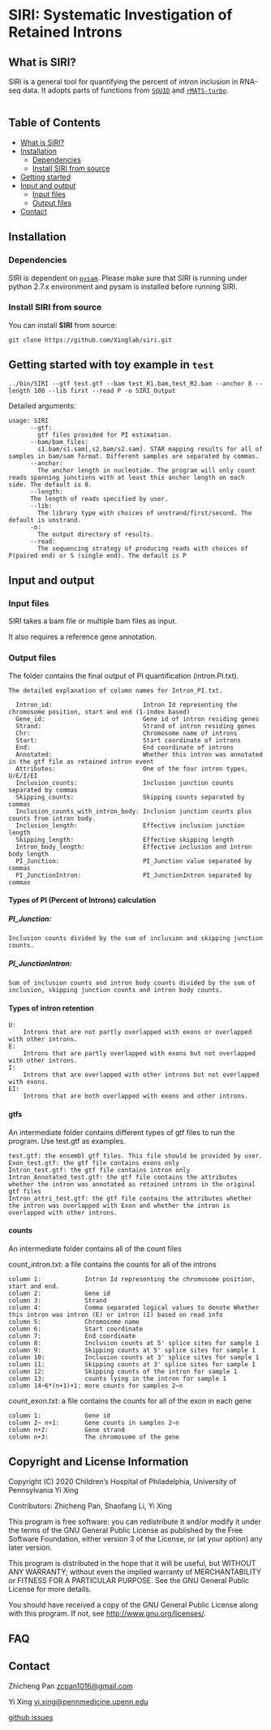 # SIRI: Systematic Investigation of Retained Introns

## <a name="siri"></a>What is SIRI?
SIRI is a general tool for quantifying the percent of intron inclusion in RNA-seq data. It adopts parts of functions from [`SQUID`](https://github.com/Xinglab/SQUID) and [`rMATS-turbo`](https://github.com/Xinglab/rmats-turbo). 

<p>
  <figure class="figure1" data-title="HOMER motif"><img alt="" src="docs/intron_type.png" />
  <figcaption>
  </figcaption>
  </figure>
</p>

## Table of Contents

- [What is SIRI?](#siri)
- [Installation](#install)
  - [Dependencies](#depen)
  - [Install SIRI from source](#src)
- [Getting started](#start)
- [Input and output](#input_output)
  - [Input files](#input_file)
  - [Output files](#output_file)
- [Contact](#contact)

## <a name="install"></a>Installation
### <a name="depen"></a>Dependencies
SIRI is dependent on [`pysam`](https://pypi.org/project/pysam/0.8.4/).
Please make sure that SIRI is running under python 2.7.x environment and pysam is installed before running SIRI. 

### <a name="src"></a>Install SIRI from source
You can install **SIRI** from source:
```
git clone https://github.com/Xinglab/siri.git
```
 
## <a name="start"></a>Getting started with toy example in `test`
```
../bin/SIRI --gtf test.gtf --bam test_R1.bam,test_R2.bam --anchor 8 --length 100 --lib first --read P -o SIRI_Output 
```

Detailed arguments:
```
usage: SIRI
      --gtf:
        gtf files provided for PI estimation.
      --bam/bam_files:
        s1.bam/s1.sam[,s2.bam/s2.sam]. STAR mapping results for all of samples in bam/sam format. Different samples are separated by commas.
      --anchor:
        The anchor length in nucleotide. The program will only count reads spanning junctions with at least this anchor length on each side. The default is 8.
      --length:
      The length of reads specified by user.
      --lib:
        The library type with choices of unstrand/first/second. The default is unstrand.
      -o:
        The output directory of results.
      --read:
        The sequencing strategy of producing reads with choices of P(paired end) or S (single end). The default is P
```

## <a name="input_output"></a>Input and output
### <a name="input_file"></a>Input files
SIRI takes a bam file or multiple bam files as input.

It also requires a reference gene annotation.

### <a name="output_file"></a>Output files
The folder contains the final output of PI quantification (intron.PI.txt).
  
    The detailed explanation of column names for Intron_PI.txt.
    
      Intron_id:                         Intron Id representing the chromosome position, start and end (1-index based)
      Gene_id:                           Gene id of intron residing genes
      Strand:                            Strand of intron residing genes
      Chr:                               Chromosome name of introns
      Start:                             Start coordinate of introns
      End:                               End coordinate of introns
      Annotated:                         Whether this intron was annotated in the gtf file as retained intron event
      Attributes:                        One of the four intron types, U/E/I/EI
      Inclusion_counts:                  Inclusion junction counts separated by commas
      Skipping_counts:                   Skipping counts separated by commas
      Inclusion_counts_with_intron_body: Inclusion junction counts plus counts from intron body.
      Inclusion_length:                  Effective inclusion junction length
      Skipping_length:                   Effective skipping length
      Intron_body_length:                Effective inclusion and intron body length
      PI_Junction:                       PI_Junction value separated by commas
      PI_JunctionIntron:                 PI_JunctionIntron separated by commas

#### Types of PI (Percent of Introns) calculation
#####  PI_Junction:
    Inclusion counts divided by the sum of inclusion and skipping junction counts.
##### PI_JunctionIntron:
    Sum of inclusion counts and intron body counts divided by the sum of inclusion, skipping junction counts and intron body counts.
#### Types of intron retention
    U: 
        Introns that are not partly overlapped with exons or overlapped with other introns.
    E:
        Introns that are partly overlapped with exons but not overlapped with other introns.
    I:  
        Introns that are overlapped with other introns but not overlapped with exons.
    EI: 
        Introns that are both overlapped with exons and other introns.  
      
#### gtfs
An intermediate folder contains different types of gtf files to run the program. Use test.gtf as examples.
  
    test.gtf: the ensembl gtf files. This file should be provided by user.
    Exon_test.gtf: the gtf file contains exons only
    Intron_test.gtf: the gtf file contains intron only
    Intron_Annotated_test.gtf: the gtf file contains the attributes whether the intron was annotated as retained introns in the original gtf files
    Intron_attri_test.gtf: the gtf file contains the attributes whether the intron was overlapped with Exon and whether the intron is overlapped with other introns.

#### counts
An intermediate folder contains all of the count files

count_intron.txt: a file contains the counts for all of the introns   
  
    column 1:            Intron Id representing the chromosome position, start and end.
    column 2:            Gene id
    column 3:            Strand
    column 4:            Comma separated logical values to denote Whether this intron was intron (E) or intron (I) based on read info
    column 5:            Chromosome name
    column 6:            Start coordinate
    column 7:            End coordinate    
    column 8:            Inclusion counts at 5' splice sites for sample 1
    column 9:            Skipping counts at 5' splice sites for sample 1
    column 10:           Inclusion counts at 3' splice sites for sample 1
    column 11:           Skipping counts at 3' splice sites for sample 1
    column 12:           Skipping counts of the intron for sample 1
    column 13:           counts lying in the intron for sample 1
    column 14~6*(n+1)+1: more counts for samples 2~n
    
count_exon.txt: a file contains the counts for all of the exon in each gene
    
    column 1:            Gene id
    column 2~ n+1:       Gene counts in samples 2~n
    column n+2:          Gene strand
    column n+3:          The chromosome of the gene

## Copyright and License Information
Copyright (C) 2020 Children’s Hospital of Philadelphia, University of Pennsylvania
Yi Xing

Contributors: Zhicheng Pan, Shaofang Li, Yi Xing

This program is free software: you can redistribute it and/or modify it under
the terms of the GNU General Public License as published by the Free Software
Foundation, either version 3 of the License, or (at your option) any later
version.

This program is distributed in the hope that it will be useful, but WITHOUT
ANY WARRANTY; without even the implied warranty of MERCHANTABILITY or FITNESS
FOR A PARTICULAR PURPOSE. See the GNU General Public License for more details.

You should have received a copy of the GNU General Public License along with
this program. If not, see http://www.gnu.org/licenses/. 

## <a name="FAQ"></a>FAQ
## <a name="contact"></a>Contact

Zhicheng Pan zcpan1016@gmail.com

Yi Xing yi.xing@pennmedicine.upenn.edu

[github issues](https://github.com/Xinglab/siri/issues)

